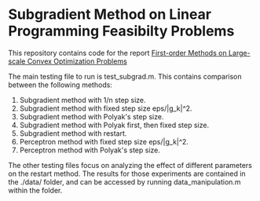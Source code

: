# Subgradient Method on Linear Programming Feasibilty Problems

This repository contains code for the report [First-order Methods on Large-scale Convex Optimization Problems](https://mathreader.github.io/files/report_first_order_method.pdf)

The main testing file to run is test_subgrad.m. This contains comparison between the following methods:
1. Subgradient method with 1/n step size.
1. Subgradient method with fixed step size eps/|g_k|^2.
1. Subgradient method with Polyak's step size.
1. Subgradient method with Polyak first, then fixed step size.
1. Subgradient method with restart.
1. Perceptron method with fixed step size eps/|g_k|^2.
1. Perceptron method with Polyak's step size.

The other testing files focus on analyzing the effect of different parameters on the restart method. The results for those experiments are contained in the ./data/ folder, and can be accessed by running data_manipulation.m within the folder.

